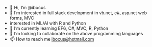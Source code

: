 - 👋 Hi, I’m @ibocus
- 👀 I’m interested in full stack development in vb.net, c#, asp.net web forms, MVC
-    interested in ML/AI with R and Python
- 🌱 I’m currently learning EF6, C#, MVC, R, Python
- 💞️ I’m looking to collaborate on the above programming languages 
- 📫 How to reach me ibocus@hotmail.com

<!---
ibocus/ibocus is a ✨ special ✨ repository because its `README.md` (this file) appears on your GitHub profile.
You can click the Preview link to take a look at your changes.
--->
